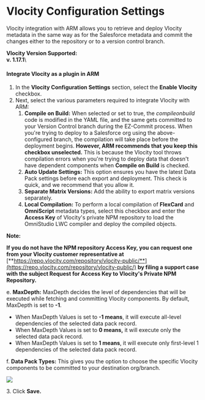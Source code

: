 # Vlocity Configuration Settings

Vlocity integration with ARM allows you to retrieve and deploy Vlocity metadata in the same way as for the Salesforce metadata and commit the changes either to the repository or to a version control branch.

**Vlocity Version Supported:**\
**v. 1.17.1**\


#### **Integrate Vlocity as a plugin in ARM**

1. In the **Vlocity Configuration Settings** section, select the **Enable Vlocity** checkbox.
2. Next, select the various parameters required to integrate Vlocity with ARM:
   1. **Compile on Build:** When selected or set to true, the _compileonbuild_ code is modified in the YAML file, and the same gets committed to your Version Control branch during the EZ-Commit process. When you're trying to deploy to a Salesforce org using the above-configured branch, the compilation will take place before the deployment begins. **However, ARM recommends that you keep this checkbox unselected.** This is because the Vlocity tool throws compilation errors when you're trying to deploy data that doesn't have dependent components when **Compile on Build** is checked.
   2. **Auto Update Settings:** This option ensures you have the latest Data Pack settings before each export and deployment. This check is quick, and we recommend that you allow it.
   3. **Separate Matrix Versions:** Add the ability to export matrix versions separately.
   4. **Local Compilation:** To perform a local compilation of **FlexCard** and **OmniScript** metadata types, select this checkbox and enter the **Access Key** of Vlocity's private NPM repository to load the OmniStudio LWC compiler and deploy the compiled objects.

**Note:**

**If you do not have the NPM repository Access Key, you can request one from your Vlocity customer representative at**[ ](https://repo.vlocity/)[**https://repo.vlocity.com/repository/vlocity-public/**](https://repo.vlocity.com/repository/vlocity-public/) **by filing a support case with the subject Request for Access Key to Vlocity's Private NPM Repository.**

e.  **MaxDepth:** MaxDepth decides the level of dependencies that will be executed while fetching and committing Vlocity components. By default, MaxDepth is set to **-1**.

* When MaxDepth Values is set to **-1 means**, it will execute all-level dependencies of the selected data pack record.
* When MaxDepth Values is set to **0 means,** it will execute only the selected data pack record.
* When MaxDepth Values is set to **1 means**, it will execute only first-level 1 dependencies of the selected data pack record.

f. **Data Pack Types:** This gives you the option to choose the specific Vlocity components to be committed to your destination org/branch.

![](https://cdn.document360.io/8711f4e7-c040-4616-aac9-d947f87e4619/Images/Documentation/image-1695757390341.png)

3\. Click **Save.**
